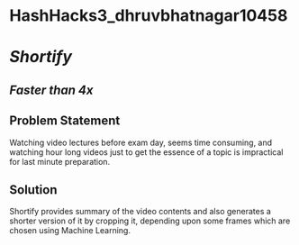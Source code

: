 # HashHacks3_dhruvbhatnagar10458

# ***Shortify***
## ***Faster than 4x***


## Problem Statement
Watching video lectures before exam day, seems time consuming, and watching hour long videos just to get the essence of a topic is impractical for last minute preparation.


## Solution
 Shortify provides summary of the video contents and also generates a shorter version of it by cropping it, depending upon some frames which are chosen 
 using Machine Learning.








